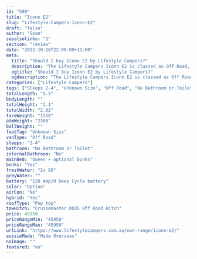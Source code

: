 ```yaml
---
id: "599"
title: "Iconn E2"
slug: "Lifestyle-Campers-Iconn-E2"
draft: "false"
author: "Sean"
seealsolinks: "1"
section: "review"
date: "2022-10-10T22:00:09+11:00"
meta:
  title: "Should I buy Iconn E2 by Lifestyle Campers?"
  description: "The Lifestyle Campers Iconn E2 is classed as Off Road, and sleeps 2-4 people. It is Made Overseas and comes in at Unknown Size. It generally has No Bathroom or Toilet."
  ogtitle: "Should I buy Iconn E2 by Lifestyle Campers?"
  ogdescription: "The Lifestyle Campers Iconn E2 is classed as Off Road, and sleeps 2-4 people. It is Made Overseas and comes in at Unknown Size. It generally has No Bathroom or Toilet."
categories: ["Lifestyle Campers"]
tags: ["Sleeps 2-4", "Unknown Size", "Off Road", "No Bathroom or Toilet", "Pop top", "Under 50k", "Made Overseas"]
totalLength: "5.5"
bodyLength: ""
totalHeight: "2.1"
totalWidth: "2.02"
tareWeight: "1550"
atmWeight: "2300"
ballWeight: ""
footTag: "Unknown Size"
vanType: "Off Road"
sleeps: "2-4"
bathroom: "No Bathroom or Toilet"
internalBathroom: "No"
mainBed: "Queen + optional bunks"
bunks: "Yes"
freshWater: "2x 80"
greyWater: ""
battery: "120 Amp/H Deep Cycle battery"
solar: "Option"
airCon: "No"
hybrid: "Yes"
roofType: "Pop top"
towHitch: "Cruisemaster DO35 Off Road Hitch"
price: 45950
priceRangeMin: "45950"
priceRangeMax: "45950"
urlLink: "https://www.lifestylecampers.com.au/our-range/iconn-e2/"
aussieMade: "Made Overseas"
noImage: ""
featured: "no"
---
```

